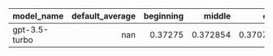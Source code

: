 | model_name    |   default_average |   beginning |   middle |      end |       2k |       4k |       8k |   16k |   32k |
|:--------------|------------------:|------------:|---------:|---------:|---------:|---------:|---------:|------:|------:|
| gpt-3.5-turbo |               nan |     0.37275 | 0.372854 | 0.370771 | 0.375538 | 0.368224 | 0.441622 | 0.317 |   nan |